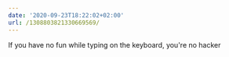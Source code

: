 ```yaml
---
date: '2020-09-23T18:22:02+02:00'
url: /1308803821330669569/
---
```

If you have no fun while typing on the keyboard, you're no hacker
